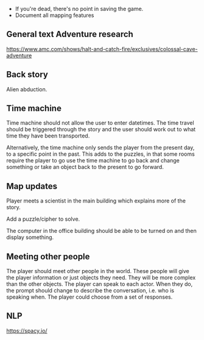 - If you're dead, there's no point in saving the game.
- Document all mapping features

## General text Adventure research

https://www.amc.com/shows/halt-and-catch-fire/exclusives/colossal-cave-adventure

## Back story

Alien abduction.

## Time machine

Time machine should not allow the user to enter datetimes. The time travel should be triggered through the story and the user should work out to what time they have been transported.

Alternatively, the time machine only sends the player from the present day, to a specific point in the past. This adds to the puzzles, in that some rooms require the player to go use the time machine to go back and change something or take an object back to the present to go forward.

## Map updates

Player meets a scientist in the main building which explains more of the story.

Add a puzzle/cipher to solve.

The computer in the office building should be able to be turned on and then display something.

## Meeting other people

The player should meet other people in the world. These people will give the player information or just objects they need. They will be more complex than the other objects.
The player can speak to each actor. When they do, the prompt should change to describe the conversation, i.e. who is speaking when. The player could choose from a set of responses.

## NLP

https://spacy.io/
